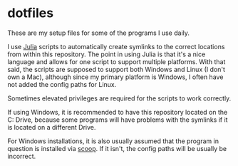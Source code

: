 # dotfiles

These are my setup files for some of the programs I use daily.

I use [Julia](https://julialang.org/) scripts to automatically create symlinks to the correct locations from within this repository. The point in using Julia is that it's a nice language and allows for one script to support multiple platforms. With that said, the scripts are supposed to support both Windows and Linux (I don't own a Mac), although since my primary platform is Windows, I often have not added the config paths for Linux.

Sometimes elevated privileges are required for the scripts to work correctly.

If using Windows, it is recommended to have this repository located on the C: Drive, because some programs will have problems with the symlinks if it is located on a different Drive.

For Windows installations, it is also usually assumed that the program in question is installed via [scoop](https://scoop.sh/). If it isn't, the config paths will be usually be incorrect.
